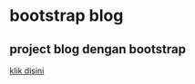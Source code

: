 # bootstrap blog
## project blog dengan bootstrap
[klik disini](https://rendisaputra1258.github.io/bootstrap_blog/)
